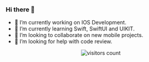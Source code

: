 ### Hi there 👋

- 🔭 I’m currently working on IOS Development.
- 🌱 I’m currently learning Swift, SwiftUI and UIKIT.
- 👯 I’m looking to collaborate on new mobile projects.
- 🤔 I’m looking for help with code review.

<div align='center'>
  <img align='center' alt="visitors count" src="https://visitor-badge.glitch.me/badge?page_id=CevatUygur.CevatUygur">
</div>

<!--
- 💬 Ask me about ...
- 📫 How to reach me: ...
- 😄 Pronouns: ...
- ⚡ Fun fact: ...
--!>

